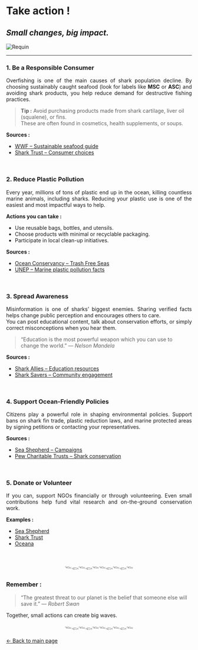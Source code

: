 <link rel="stylesheet" href="style.css">

# Take action !
## *Small changes, big impact.*

![Requin](https://github.com/user-attachments/assets/1da6f5a5-2547-4b2d-9364-660c7aafa13d)

---

### 1. Be a Responsible Consumer

<div align="justify"> 
 
Overfishing is one of the main causes of shark population decline. By choosing sustainably caught seafood (look for labels like **MSC** or **ASC**) and avoiding shark products, you help reduce demand for destructive fishing practices.
</div>

> **Tip :** Avoid purchasing products made from shark cartilage, liver oil (squalene), or fins.  
> These are often found in cosmetics, health supplements, or soups.

**Sources :**  
- [WWF – Sustainable seafood guide](https://www.worldwildlife.org/industries/sustainable-seafood) 
- [Shark Trust – Consumer choices](https://www.sharktrust.org/shark-threats)

&nbsp;&nbsp;&nbsp;&nbsp;

### 2. Reduce Plastic Pollution

<div align="justify">
 
Every year, millions of tons of plastic end up in the ocean, killing countless marine animals, including sharks. Reducing your plastic use is one of the easiest and most impactful ways to help.  
</div>

**Actions you can take :**
- Use reusable bags, bottles, and utensils.  
- Choose products with minimal or recyclable packaging.  
- Participate in local clean-up initiatives.

**Sources :**  
- [Ocean Conservancy – Trash Free Seas](https://oceanconservancy.org/trash-free-seas/)  
- [UNEP – Marine plastic pollution facts](https://www.unep.org/interactives/beat-plastic-pollution/)

&nbsp;&nbsp;&nbsp;&nbsp;

### 3. Spread Awareness

<div align="justify">
 
Misinformation is one of sharks’ biggest enemies. Sharing verified facts helps change public perception and encourages others to care.  
You can post educational content, talk about conservation efforts, or simply correct misconceptions when you hear them.  
</div>

> “Education is the most powerful weapon which you can use to change the world.” — *Nelson Mandela*

**Sources :**  
- [Shark Allies – Education resources](https://www.sharkallies.com/)  
- [Shark Savers – Community engagement](https://www.shark-savers.com/)

&nbsp;&nbsp;&nbsp;&nbsp;

### 4. Support Ocean-Friendly Policies

<div align="justify">
 
Citizens play a powerful role in shaping environmental policies. Support bans on shark fin trade, plastic reduction laws, and marine protected areas by signing petitions or contacting your representatives.
</div>

**Sources :**  
- [Sea Shepherd – Campaigns](https://www.seashepherd.org/)  
- [Pew Charitable Trusts – Shark conservation](https://www.pewtrusts.org/en/projects/global-shark-conservation)

&nbsp;&nbsp;&nbsp;&nbsp;

### 5. Donate or Volunteer

<div align="justify">
 
If you can, support NGOs financially or through volunteering. Even small contributions help fund vital research and on-the-ground conservation work.
</div>

**Examples :**  
- [Sea Shepherd](https://www.seashepherdglobal.org/get-involved/)  
- [Shark Trust](https://www.sharktrust.org/donate)  
- [Oceana](https://oceana.org/take-action/)

&nbsp;&nbsp;&nbsp;&nbsp;

<div align=center>
 
 𓆝𓆟𓆝𓆟𓆝𓆝𓆟𓆝𓆟𓆝
</div>

### Remember :

> “The greatest threat to our planet is the belief that someone else will save it.” — *Robert Swan*

Together, small actions can create big waves.

<div align=center>
 
 𓆝𓆟𓆝𓆟𓆝𓆝𓆟𓆝𓆟𓆝
</div>

[← Back to main page](index.md)
